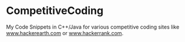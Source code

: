CompetitiveCoding
=================

My Code Snippets in C++/Java for various competitive coding sites like www.hackerearth.com or www.hackerrank.com.

